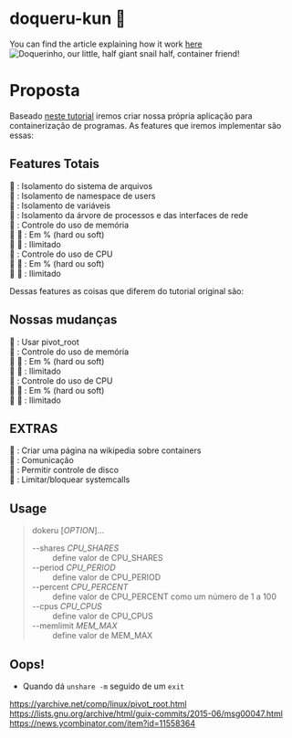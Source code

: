 # doqueru-kun :snail:

You can find the article explaining how it work [here](https://itnext.io/linux-container-from-scratch-339c3ba0411d)
![Doquerinho, our little, half giant snail half, container friend!](https://github.com/joseims/doqueru-kun/blob/master/images/doquerinho.jpg)

# Proposta  
Baseado [neste tutorial](http://cesarvr.github.io/post/2018-05-22-create-containers/?fbclid=IwAR115qJ_sKet0uQM3fJ6u1ALe9JHpEOldX4lE-HWVF_Fm-P0ctf6P9DcHJM) iremos criar nossa própria aplicação para containerização de programas. As features que iremos implementar são essas:

## Features Totais
:snail: : Isolamento do sistema de arquivos  
:snail: : Isolamento de namespace de users  
:snail: : Isolamento de variáveis  
:snail: : Isolamento da árvore de processos e das interfaces de rede  
:snail: : Controle do uso de memória  
:snail: :snail: : Em % (hard ou soft)  
:snail: :snail: : Ilimitado  
:snail: : Controle do uso de CPU  
:snail: :snail: : Em % (hard ou soft)  
:snail: :snail: : Ilimitado
 
Dessas features as coisas que diferem do tutorial original são: 


## Nossas mudanças  

:snail: : Usar pivot_root  
:snail: : Controle do uso de memória  
:snail: :snail: : Em % (hard ou soft)  
:snail: :snail: : Ilimitado  
:snail: : Controle do uso de CPU  
:snail: :snail: : Em % (hard ou soft)  
:snail: :snail: : Ilimitado  


## EXTRAS  
:snail: : Criar uma página na wikipedia sobre containers  
:snail: : Comunicação  
:snail: : Permitir controle de disco  
:snail: : Limitar/bloquear systemcalls


## Usage

>dokeru [*OPTION*]...
>
>--shares *CPU_SHARES*  
>&nbsp;&nbsp;&nbsp;&nbsp;&nbsp;&nbsp;&nbsp;&nbsp;
>define valor de CPU_SHARES  
>--period *CPU_PERIOD*  
>&nbsp;&nbsp;&nbsp;&nbsp;&nbsp;&nbsp;&nbsp;&nbsp;
>define valor de CPU_PERIOD  
>--percent *CPU_PERCENT*  
>&nbsp;&nbsp;&nbsp;&nbsp;&nbsp;&nbsp;&nbsp;&nbsp;
>define valor de CPU_PERCENT como um número de 1 a 100  
>--cpus *CPU_CPUS*  
>&nbsp;&nbsp;&nbsp;&nbsp;&nbsp;&nbsp;&nbsp;&nbsp;
>define valor de CPU_CPUS  
>--memlimit *MEM_MAX*  
>&nbsp;&nbsp;&nbsp;&nbsp;&nbsp;&nbsp;&nbsp;&nbsp;
>define valor de MEM_MAX  


## Oops!
- Quando dá `unshare -m` seguido de um `exit` 


https://yarchive.net/comp/linux/pivot_root.html
https://lists.gnu.org/archive/html/guix-commits/2015-06/msg00047.html
https://news.ycombinator.com/item?id=11558364

